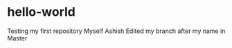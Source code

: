 # hello-world
Testing my first repository
Myself Ashish
Edited my branch after my name in Master



